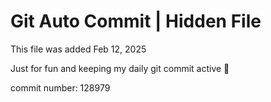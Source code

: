 # Git Auto Commit | Hidden File

This file was added Feb 12, 2025

Just for fun and keeping my daily git commit active 🤪

commit number: 128979

